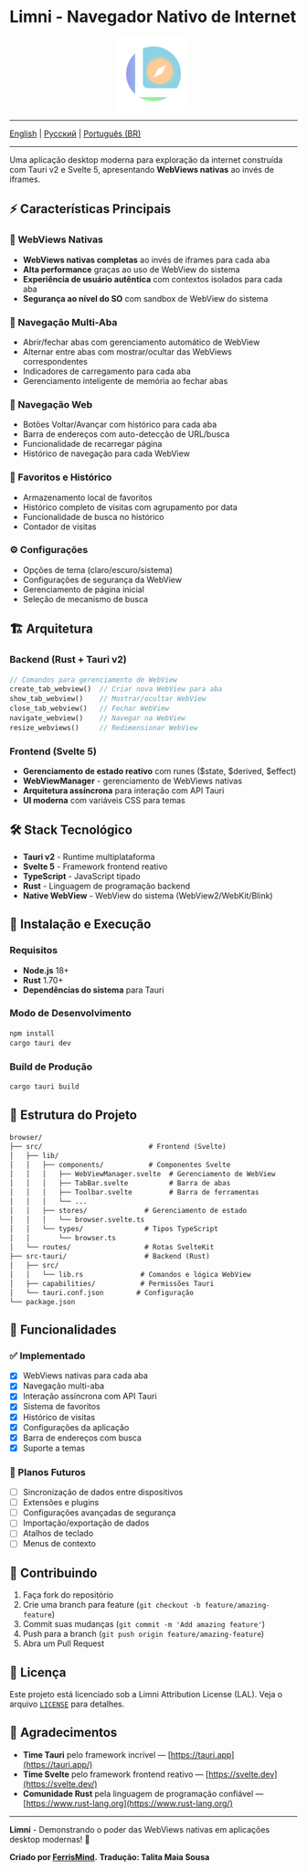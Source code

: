 # Limni - Navegador Nativo de Internet

<p align="center">
  <img src="src-tauri/icons/icon.png" alt="Limni App Icon" width="128" height="128">
</p>

---

[English](https://github.com/FerrisMind/Limni/blob/main/README.md) | [Русский](https://github.com/FerrisMind/Limni/blob/main/README-RU.md) | [Português (BR)](https://github.com/FerrisMind/Limni/blob/main/README-PT-BR.md)

---

Uma aplicação desktop moderna para exploração da internet construída com Tauri v2 e Svelte 5, apresentando **WebViews nativas** ao invés de iframes.

## ⚡ Características Principais

### 🚀 WebViews Nativas

- **WebViews nativas completas** ao invés de iframes para cada aba
- **Alta performance** graças ao uso de WebView do sistema
- **Experiência de usuário autêntica** com contextos isolados para cada aba
- **Segurança ao nível do SO** com sandbox de WebView do sistema

### 📑 Navegação Multi-Aba

- Abrir/fechar abas com gerenciamento automático de WebView
- Alternar entre abas com mostrar/ocultar das WebViews correspondentes
- Indicadores de carregamento para cada aba
- Gerenciamento inteligente de memória ao fechar abas

### 🧭 Navegação Web

- Botões Voltar/Avançar com histórico para cada aba
- Barra de endereços com auto-detecção de URL/busca
- Funcionalidade de recarregar página
- Histórico de navegação para cada WebView

### 🔖 Favoritos e Histórico

- Armazenamento local de favoritos
- Histórico completo de visitas com agrupamento por data
- Funcionalidade de busca no histórico
- Contador de visitas

### ⚙️ Configurações

- Opções de tema (claro/escuro/sistema)
- Configurações de segurança da WebView
- Gerenciamento de página inicial
- Seleção de mecanismo de busca

## 🏗️ Arquitetura

### Backend (Rust + Tauri v2)

```rust
// Comandos para gerenciamento de WebView
create_tab_webview()  // Criar nova WebView para aba
show_tab_webview()    // Mostrar/ocultar WebView
close_tab_webview()   // Fechar WebView
navigate_webview()    // Navegar na WebView
resize_webviews()     // Redimensionar WebView
```

### Frontend (Svelte 5)

- **Gerenciamento de estado reativo** com runes ($state, $derived, $effect)
- **WebViewManager** - gerenciamento de WebViews nativas
- **Arquitetura assíncrona** para interação com API Tauri
- **UI moderna** com variáveis CSS para temas

## 🛠️ Stack Tecnológico

- **Tauri v2** - Runtime multiplataforma
- **Svelte 5** - Framework frontend reativo
- **TypeScript** - JavaScript tipado
- **Rust** - Linguagem de programação backend
- **Native WebView** - WebView do sistema (WebView2/WebKit/Blink)

## 🚀 Instalação e Execução

### Requisitos

- **Node.js** 18+
- **Rust** 1.70+
- **Dependências do sistema** para Tauri

### Modo de Desenvolvimento

```bash
npm install
cargo tauri dev
```

### Build de Produção

```bash
cargo tauri build
```

## 📁 Estrutura do Projeto

```
browser/
├── src/                          # Frontend (Svelte)
│   ├── lib/
│   │   ├── components/           # Componentes Svelte
│   │   │   ├── WebViewManager.svelte  # Gerenciamento de WebView
│   │   │   ├── TabBar.svelte          # Barra de abas
│   │   │   ├── Toolbar.svelte         # Barra de ferramentas
│   │   │   └── ...
│   │   ├── stores/              # Gerenciamento de estado
│   │   │   └── browser.svelte.ts
│   │   └── types/               # Tipos TypeScript
│   │       └── browser.ts
│   └── routes/                  # Rotas SvelteKit
├── src-tauri/                   # Backend (Rust)
│   ├── src/
│   │   └── lib.rs              # Comandos e lógica WebView
│   ├── capabilities/           # Permissões Tauri
│   └── tauri.conf.json        # Configuração
└── package.json
```

## 🎯 Funcionalidades

### ✅ Implementado

- [x] WebViews nativas para cada aba
- [x] Navegação multi-aba
- [x] Interação assíncrona com API Tauri
- [x] Sistema de favoritos
- [x] Histórico de visitas
- [x] Configurações da aplicação
- [x] Barra de endereços com busca
- [x] Suporte a temas

### 🔄 Planos Futuros

- [ ] Sincronização de dados entre dispositivos
- [ ] Extensões e plugins
- [ ] Configurações avançadas de segurança
- [ ] Importação/exportação de dados
- [ ] Atalhos de teclado
- [ ] Menus de contexto

## 🤝 Contribuindo

1. Faça fork do repositório
2. Crie uma branch para feature (`git checkout -b feature/amazing-feature`)
3. Commit suas mudanças (`git commit -m 'Add amazing feature'`)
4. Push para a branch (`git push origin feature/amazing-feature`)
5. Abra um Pull Request

## 📄 Licença

Este projeto está licenciado sob a Limni Attribution License (LAL). Veja o arquivo [`LICENSE`](https://github.com/FerrisMind/Limni/blob/main/LICENSE) para detalhes.

## 🙏 Agradecimentos

- **Time Tauri** pelo framework incrível — [https://tauri.app](https://tauri.app/)
- **Time Svelte** pelo framework frontend reativo — [https://svelte.dev](https://svelte.dev/)
- **Comunidade Rust** pela linguagem de programação confiável — [https://www.rust-lang.org](https://www.rust-lang.org/)

---

**Limni** - Demonstrando o poder das WebViews nativas em aplicações desktop modernas! 🚀

**Criado por [FerrisMind](https://github.com/FerrisMind).** **Tradução: Talita Maia Sousa**
